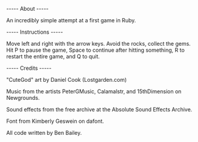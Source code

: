 ----- About -----

An incredibly simple attempt at a first game in Ruby.

----- Instructions -----

Move left and right with the arrow keys. Avoid the rocks, collect the gems. Hit P to pause the game, Space to continue after hitting something, R to restart the entire game, and Q to quit.

----- Credits -----

"CuteGod" art by Daniel Cook (Lostgarden.com) 

Music from the artists PeterGMusic, Calamalstr, and 15thDimension on Newgrounds.

Sound effects from the free archive at the Absolute Sound Effects Archive.

Font from Kimberly Geswein on dafont.

All code written by Ben Bailey.